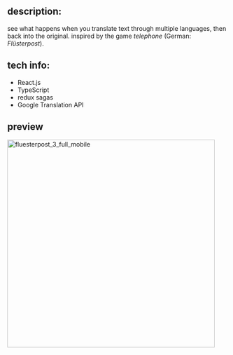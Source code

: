 ## description:

see what happens when you translate text through multiple languages, then back into the original. inspired by the game _telephone_ (German: _Flüsterpost_).

## tech info:

- React.js
- TypeScript
- redux sagas
- Google Translation API

## preview

<img width="474" alt="fluesterpost_3_full_mobile" src="https://github.com/user-attachments/assets/e088f8e4-96ac-4d8d-9ba5-75d4254c81ae" />
